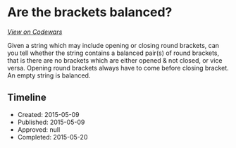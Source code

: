 # Are the brackets balanced?
[*View on Codewars*](https://www.codewars.com/kata/are-the-brackets-balanced)

Given a string which may include opening or closing round brackets, can you tell whether the string contains a balanced pair(s) of round brackets, that is there are no brackets which are either opened & not closed, or vice versa.  Opening round brackets always have to come before closing bracket. An empty string is balanced.



## Timeline
- Created: 2015-05-09
- Published: 2015-05-09
- Approved: null
- Completed: 2015-05-20